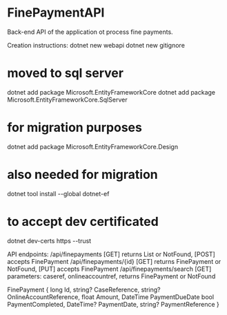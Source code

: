 # FinePaymentAPI

Back-end API of the application ot process fine payments.

Creation instructions:
dotnet new webapi
dotnet new gitignore

# moved to sql server
dotnet add package Microsoft.EntityFrameworkCore
dotnet add package Microsoft.EntityFrameworkCore.SqlServer
# for migration purposes
dotnet add package Microsoft.EntityFrameworkCore.Design

# also needed for migration
dotnet tool install --global dotnet-ef

# to accept dev certificated
dotnet dev-certs https --trust

API endpoints:
/api/finepayments [GET] returns List<FinePayment> or NotFound, [POST] accepts FinePayment
/api/finepayments/{id} [GET] returns FinePayment or NotFound, [PUT] accepts FinePayment
/api/finepayments/search [GET] parameters: caseref, onlineaccountref, returns FinePayment or NotFound

FinePayment {
    long Id,
    string? CaseReference,
    string? OnlineAccountReference,
    float Amount,
    DateTime PaymentDueDate
    bool PaymentCompleted,
    DateTime? PaymentDate,
    string? PaymentReference
}